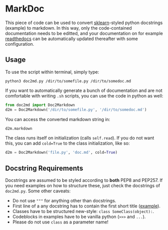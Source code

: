 # MarkDoc

This piece of code can be used to convert
[sklearn](https://www.scikit-learn.org/)-styled python docstrings (example) to
markdown. In this way, only the code-contained documentation needs to be
editted, and your documentation on for example [
readthedocs]('http://www.readthedocs.org/') can be automatically updated
thereafter with some configuration.

## Usage

To use the script within terminal, simply type:

``` shell
python3 doc2md.py /dir/to/somefile.py /dir/to/somedoc.md
```

If you want to automatically generate a bunch of documentation and are not
comfortable with writing `.sh` scripts, you can use the code in python as well:

``` python
from doc2md import Doc2Markdown
d2m = Doc2Markdown('/dir/to/somefile.py', '/dir/to/somedoc.md')
```

You can access the converted markdown string in:

``` python
d2m.markdown
```

The class runs itself on initialization (calls `self.read`). If you do not
want this, you can add `cold=True` to the class initialization, like so:

``` python
d2m = Doc2Markdown('file.py', 'doc.md', cold=True)
```

## Docstring Requirements

Docstrings are assumed to be styled according to **both** PEP8 and PEP257. If
you need examples on how to structure these, just check the docstrings of
`doc2md.py`. Some other caveats:

- Do not use `"""` for anything other than docstrings.
- First line of a any docstring has to contain the first short title ([example]()).
- Classes have to be structured new-style: `class SomeClass(object):`.
- Codeblocks in examples have to be vanilla python (`>>>` and `...`).
- Please do not use `class` as a parameter name!
